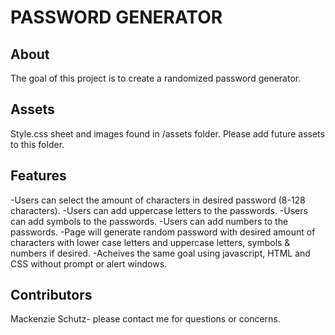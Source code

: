 # PASSWORD GENERATOR


## About

The goal of this project is to create a randomized password generator.

 ## Assets
 
 Style.css sheet and images found in /assets folder. Please add future assets to this folder. 
 
 ## Features
 
-Users can select the amount of characters in desired password (8-128 characters).
-Users can add uppercase letters to the passwords. 
-Users can add symbols to the passwords.
-Users can add numbers to the passwords.
-Page will generate random password with desired amount of characters with lower case letters and uppercase letters, symbols & numbers if desired. 
-Acheives the same goal using javascript, HTML and CSS without prompt or alert windows.

 ## Contributors   
 
 Mackenzie Schutz- please contact me for questions or concerns. 
